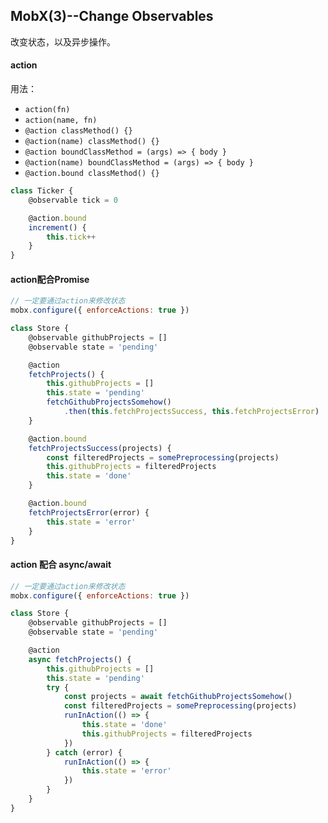 ## MobX(3)--Change Observables

改变状态，以及异步操作。

#### action

用法：
- `action(fn)`
- `action(name, fn)`
- `@action classMethod() {}`
- `@action(name) classMethod() {}`
- `@action boundClassMethod = (args) => { body }`
- `@action(name) boundClassMethod = (args) => { body }`
- `@action.bound classMethod() {}`

```js
class Ticker {
    @observable tick = 0

    @action.bound
    increment() {
        this.tick++
    }
}
```

#### action配合Promise

```js
// 一定要通过action来修改状态
mobx.configure({ enforceActions: true })

class Store {
    @observable githubProjects = []
    @observable state = 'pending'

    @action
    fetchProjects() {
        this.githubProjects = []
        this.state = 'pending'
        fetchGithubProjectsSomehow()
            .then(this.fetchProjectsSuccess, this.fetchProjectsError)
    }

    @action.bound
    fetchProjectsSuccess(projects) {
        const filteredProjects = somePreprocessing(projects)
        this.githubProjects = filteredProjects
        this.state = 'done'
    }

    @action.bound
    fetchProjectsError(error) {
        this.state = 'error'
    }
}
```

#### action 配合 async/await

```js
// 一定要通过action来修改状态
mobx.configure({ enforceActions: true })

class Store {
    @observable githubProjects = []
    @observable state = 'pending'

    @action
    async fetchProjects() {
        this.githubProjects = []
        this.state = 'pending'
        try {
            const projects = await fetchGithubProjectsSomehow()
            const filteredProjects = somePreprocessing(projects)
            runInAction(() => {
                this.state = 'done'
                this.githubProjects = filteredProjects
            })
        } catch (error) {
            runInAction(() => {
                this.state = 'error'
            })
        }
    }
}
```
